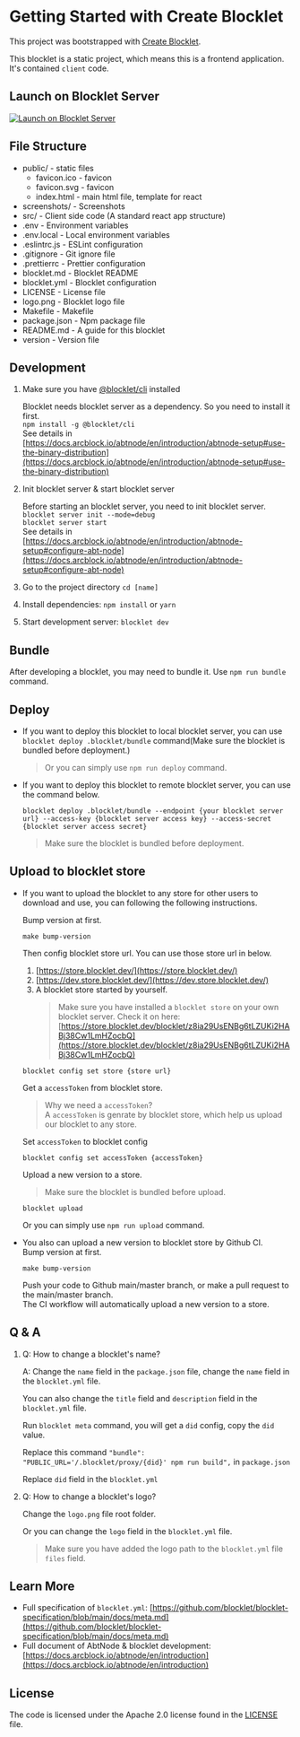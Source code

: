 # Getting Started with Create Blocklet

This project was bootstrapped with [Create Blocklet](https://github.com/blocklet/create-blocklet).

This blocklet is a static project, which means this is a frontend application. It's contained `client` code.

## Launch on Blocklet Server

[![Launch on Blocklet Server](https://assets.arcblock.io/icons/launch_on_blocklet_server.svg)](https://install.arcblock.io/?action=blocklet-install&meta_url=https%3A%2F%2Fgithub.com%2Fsnaildarter%2Fneal-explorer%2Freleases%2Fdownload%2Fv0.1.0%2Fblocklet.json)

## File Structure

- public/ - static files
  - favicon.ico - favicon
  - favicon.svg - favicon
  - index.html - main html file, template for react
- screenshots/ - Screenshots
- src/ - Client side code (A standard react app structure)
- .env - Environment variables
- .env.local - Local environment variables
- .eslintrc.js - ESLint configuration
- .gitignore - Git ignore file
- .prettierrc - Prettier configuration
- blocklet.md - Blocklet README
- blocklet.yml - Blocklet configuration
- LICENSE - License file
- logo.png - Blocklet logo file
- Makefile - Makefile
- package.json - Npm package file
- README.md - A guide for this blocklet
- version - Version file

## Development

1. Make sure you have [@blocklet/cli](https://www.npmjs.com/package/@blocklet/cli) installed

   Blocklet needs blocklet server as a dependency. So you need to install it first.  
   `npm install -g @blocklet/cli`  
   See details in [https://docs.arcblock.io/abtnode/en/introduction/abtnode-setup#use-the-binary-distribution](https://docs.arcblock.io/abtnode/en/introduction/abtnode-setup#use-the-binary-distribution)

2. Init blocklet server & start blocklet server

   Before starting an blocklet server, you need to init blocklet server.  
   `blocklet server init --mode=debug`  
   `blocklet server start`  
   See details in [https://docs.arcblock.io/abtnode/en/introduction/abtnode-setup#configure-abt-node](https://docs.arcblock.io/abtnode/en/introduction/abtnode-setup#configure-abt-node)

3. Go to the project directory `cd [name]`
4. Install dependencies: `npm install` or `yarn`
5. Start development server: `blocklet dev`

## Bundle

After developing a blocklet, you may need to bundle it. Use `npm run bundle` command.

## Deploy

- If you want to deploy this blocklet to local blocklet server, you can use `blocklet deploy .blocklet/bundle` command(Make sure the blocklet is bundled before deployment.)
  > Or you can simply use `npm run deploy` command.
- If you want to deploy this blocklet to remote blocklet server, you can use the command below.

  ```shell
  blocklet deploy .blocklet/bundle --endpoint {your blocklet server url} --access-key {blocklet server access key} --access-secret {blocklet server access secret}
  ```

  > Make sure the blocklet is bundled before deployment.

## Upload to blocklet store

- If you want to upload the blocklet to any store for other users to download and use, you can following the following instructions.

  Bump version at first.

  ```shell
  make bump-version
  ```

  Then config blocklet store url.
  You can use those store url in below.

  1. [https://store.blocklet.dev/](https://store.blocklet.dev/)
  2. [https://dev.store.blocklet.dev/](https://dev.store.blocklet.dev/)
  3. A blocklet store started by yourself.
     > Make sure you have installed a `blocklet store` on your own blocklet server. Check it on here: [https://store.blocklet.dev/blocklet/z8ia29UsENBg6tLZUKi2HABj38Cw1LmHZocbQ](https://store.blocklet.dev/blocklet/z8ia29UsENBg6tLZUKi2HABj38Cw1LmHZocbQ)

  ```shell
  blocklet config set store {store url}
  ```

  Get a `accessToken` from blocklet store.

  > Why we need a `accessToken`?  
  > A `accessToken` is genrate by blocklet store, which help us upload our blocklet to any store.

  Set `accessToken` to blocklet config

  ```shell
  blocklet config set accessToken {accessToken}
  ```

  Upload a new version to a store.

  > Make sure the blocklet is bundled before upload.

  ```shell
  blocklet upload
  ```

  Or you can simply use `npm run upload` command.

- You also can upload a new version to blocklet store by Github CI.  
  Bump version at first.

  ```shell
  make bump-version
  ```

  Push your code to Github main/master branch, or make a pull request to the main/master branch.  
  The CI workflow will automatically upload a new version to a store.

## Q & A

1. Q: How to change a blocklet's name?

   A: Change the `name` field in the `package.json` file, change the `name` field in the `blocklet.yml` file.

   You can also change the `title` field and `description` field in the `blocklet.yml` file.

   Run `blocklet meta` command, you will get a `did` config, copy the `did` value.

   Replace this command `"bundle": "PUBLIC_URL='/.blocklet/proxy/{did}' npm run build",` in `package.json`

   Replace `did` field in the `blocklet.yml`

2. Q: How to change a blocklet's logo?

   Change the `logo.png` file root folder.

   Or you can change the `logo` field in the `blocklet.yml` file.

   > Make sure you have added the logo path to the `blocklet.yml` file `files` field.

## Learn More

- Full specification of `blocklet.yml`: [https://github.com/blocklet/blocklet-specification/blob/main/docs/meta.md](https://github.com/blocklet/blocklet-specification/blob/main/docs/meta.md)
- Full document of AbtNode & blocklet development: [https://docs.arcblock.io/abtnode/en/introduction](https://docs.arcblock.io/abtnode/en/introduction)

## License

The code is licensed under the Apache 2.0 license found in the
[LICENSE](LICENSE) file.
